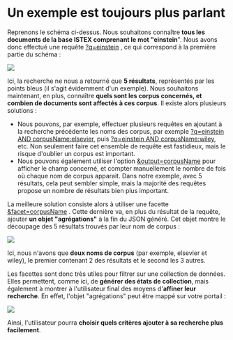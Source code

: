 # Un exemple est toujours plus parlant

Reprenons le schéma ci-dessus. Nous souhaitons connaître **tous les documents de la base ISTEX comprenant le mot "einstein**". Nous avons donc effectué une requête [?q=einstein](http://api.istex.fr/document/?q=einstein) , ce qui correspond à la première partie du schéma :

![](../../.gitbook/assets/schemafacets1.png)

Ici, la recherche ne nous a retourné que **5 résultats**, représentés par les points bleus \(il s'agit évidemment d'un exemple\). Nous souhaitons maintenant, en plus, connaître **quels sont les corpus concernés, et combien de documents sont affectés à ces corpus**. Il existe alors plusieurs solutions :

* Nous pouvons, par exemple, effectuer plusieurs requêtes en ajoutant à la recherche précédente les noms des corpus, par exemple [?q=einstein AND corpusName:elsevier](http://api.istex.fr/document/?q=einstein%20AND%20corpusName:elsevier), puis [?q=einstein AND corpusName:wiley](http://api.istex.fr/document/?q=einstein%20AND%20corpusName:wiley), etc. Non seulement faire cet ensemble de requête est fastidieux, mais le risque d'oublier un corpus est important.
* Nous pouvons également utiliser l'option [&output=corpusName](http://api.istex.fr/document/?q=einstein&output=corpusName) pour afficher le champ concerné, et compter manuellement le nombre de fois où chaque nom de corpus apparait. Dans notre exemple, avec 5 résultats, cela peut sembler simple, mais la majorité des requêtes propose un nombre de résultats bien plus important.

La meilleure solution consiste alors à utiliser une facette [&facet=corpusName](http://api.istex.fr/document/?q=einstein&facet=corpusName) . Cette dernière va, en plus du résultat de la requête, ajouter **un objet "agrégations"** à la fin du JSON généré. Cet objet montre le découpage des 5 résultats trouvés par leur nom de corpus :

![](../../.gitbook/assets/schemafacets2.png)

Ici, nous n'avons que **deux noms de corpus** \(par exemple, elsevier et wiley\), le premier contenant 2 des résultats et le second les 3 autres.

Les facettes sont donc très utiles pour filtrer sur une collection de données. Elles permettent, comme ici, de **générer des états de collection**, mais également à montrer à l'utilisateur final des moyens d'**affiner leur recherche**. En effet, l'objet "agrégations" peut être mappé sur votre portail :

![](../../.gitbook/assets/facetdemo.png)

Ainsi, l'utilisateur pourra **choisir quels critères ajouter à sa recherche plus facilement**.

